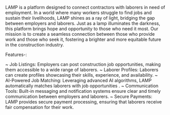 LAMP is a platform designed to connect contractors with laborers in need of employment. In a world where many workers struggle to find jobs and sustain their livelihoods, LAMP shines as a ray of light, bridging the gap between employers and laborers. Just as a lamp illuminates the darkness, this platform brings hope and opportunity to those who need it most. Our mission is to create a seamless connection between those who provide work and those who seek it, fostering a brighter and more equitable future in the construction industry.

Features-:

~ Job Listings: Employers can post construction job opportunities, making them accessible to a wide range of laborers.
~ Laborer Profiles: Laborers can create profiles showcasing their skills, experience, and availability.
~ AI-Powered Job Matching: Leveraging advanced AI algorithms, LAMP automatically matches laborers with job opportunities .
~ Communication Tools: Built-in messaging and notification systems ensure clear and timely communication between employers and laborers.
~ Secure Payments: LAMP provides secure payment processing, ensuring that laborers receive fair compensation for their work.
